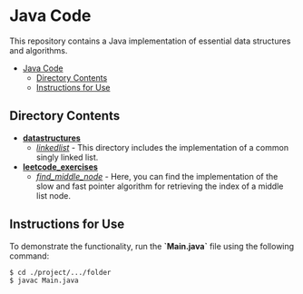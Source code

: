 # Java Code

This repository contains a Java implementation of essential data structures and algorithms.

- [Java Code](#java-code)
  - [Directory Contents](#directory-contents)
  - [Instructions for Use](#instructions-for-use)

## Directory Contents
- [**datastructures**](./src/datastructures/)
  - [*linkedlist*](./src/datastructures/linkedlist/) - This directory includes the
  implementation of a common singly linked list.
- [**leetcode_exercises**](./src/leetcode_exercises/)
  - [*find_middle_node*](./src/leetcode_exercises/find_middle_node/) - Here, you can
  find the implementation of the slow and fast pointer algorithm for retrieving
  the index of a middle list node.

## Instructions for Use
To demonstrate the functionality, run the **\`Main.java\`** file using the
following
command:
```shell
$ cd ./project/.../folder
$ javac Main.java
```